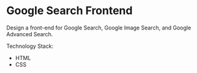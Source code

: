 # Google Search Frontend

Design a front-end for Google Search, Google Image Search, and Google Advanced Search.

Technology Stack:
  - HTML
  - CSS
